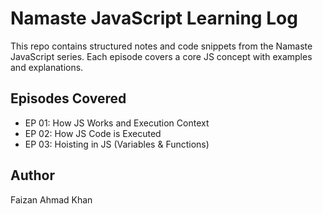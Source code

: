 # Namaste JavaScript Learning Log

This repo contains structured notes and code snippets from the Namaste JavaScript series. Each episode covers a core JS concept with examples and explanations.

## Episodes Covered
- EP 01: How JS Works and Execution Context
- EP 02: How JS Code is Executed
- EP 03: Hoisting in JS (Variables & Functions)

## Author
Faizan Ahmad Khan
